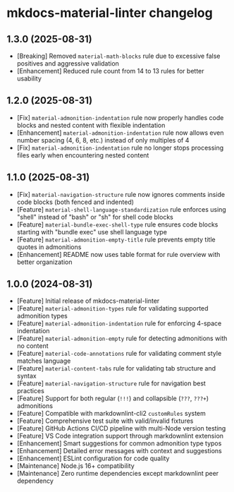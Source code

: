 # mkdocs-material-linter changelog

## 1.3.0 (2025-08-31)

- [Breaking] Removed `material-math-blocks` rule due to excessive false positives and aggressive validation
- [Enhancement] Reduced rule count from 14 to 13 rules for better usability

## 1.2.0 (2025-08-31)

- [Fix] `material-admonition-indentation` rule now properly handles code blocks and nested content with flexible indentation
- [Enhancement] `material-admonition-indentation` rule now allows even number spacing (4, 6, 8, etc.) instead of only multiples of 4
- [Fix] `material-admonition-indentation` rule no longer stops processing files early when encountering nested content

## 1.1.0 (2025-08-31)

- [Fix] `material-navigation-structure` rule now ignores comments inside code blocks (both fenced and indented)
- [Feature] `material-shell-language-standardization` rule enforces using "shell" instead of "bash" or "sh" for shell code blocks
- [Feature] `material-bundle-exec-shell-type` rule ensures code blocks starting with "bundle exec" use shell language type
- [Feature] `material-admonition-empty-title` rule prevents empty title quotes in admonitions
- [Enhancement] README now uses table format for rule overview with better organization

## 1.0.0 (2024-08-31)

- [Feature] Initial release of mkdocs-material-linter
- [Feature] `material-admonition-types` rule for validating supported admonition types
- [Feature] `material-admonition-indentation` rule for enforcing 4-space indentation
- [Feature] `material-admonition-empty` rule for detecting admonitions with no content
- [Feature] `material-code-annotations` rule for validating comment style matches language
- [Feature] `material-content-tabs` rule for validating tab structure and syntax
- [Feature] `material-navigation-structure` rule for navigation best practices
- [Feature] Support for both regular (`!!!`) and collapsible (`???`, `???+`) admonitions
- [Feature] Compatible with markdownlint-cli2 `customRules` system
- [Feature] Comprehensive test suite with valid/invalid fixtures
- [Feature] GitHub Actions CI/CD pipeline with multi-Node version testing
- [Feature] VS Code integration support through markdownlint extension
- [Enhancement] Smart suggestions for common admonition type typos
- [Enhancement] Detailed error messages with context and suggestions
- [Enhancement] ESLint configuration for code quality
- [Maintenance] Node.js 16+ compatibility
- [Maintenance] Zero runtime dependencies except markdownlint peer dependency
